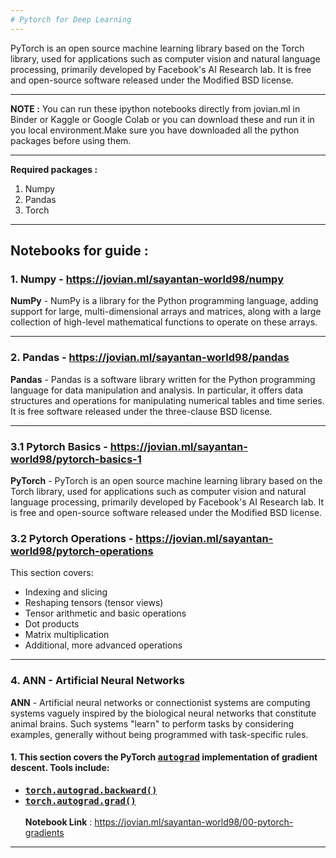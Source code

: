```yaml
---
# Pytorch for Deep Learning
---
```

PyTorch is an open source machine learning library based on the Torch library, used for applications such as computer vision and natural language processing, primarily developed by Facebook's AI Research lab. It is free and open-source software released under the Modified BSD license. 

---
**NOTE :** You can run these ipython notebooks directly from jovian.ml in Binder or Kaggle or Google Colab or you can download these and run it in you local environment.Make sure you have downloaded all the python packages before using them.

---
**Required packages :**<br>

1. Numpy
2. Pandas
3. Torch

---
## Notebooks for guide :

### 1. Numpy - https://jovian.ml/sayantan-world98/numpy
**NumPy** - NumPy is a library for the Python programming language, adding support for large, multi-dimensional arrays and matrices, along with a large collection of high-level mathematical functions to operate on these arrays.

---
### 2. Pandas -  https://jovian.ml/sayantan-world98/pandas
**Pandas** - Pandas is a software library written for the Python programming language for data manipulation and analysis. In particular, it offers data structures and operations for manipulating numerical tables and time series. It is free software released under the three-clause BSD license.

---
### 3.1 Pytorch Basics -  https://jovian.ml/sayantan-world98/pytorch-basics-1
**PyTorch** - PyTorch is an open source machine learning library based on the Torch library, used for applications such as computer vision and natural language processing, primarily developed by Facebook's AI Research lab. It is free and open-source software released under the Modified BSD license.

### 3.2 Pytorch Operations -  https://jovian.ml/sayantan-world98/pytorch-operations

This section covers:
* Indexing and slicing
* Reshaping tensors (tensor views)
* Tensor arithmetic and basic operations
* Dot products
* Matrix multiplication
* Additional, more advanced operations

---
### 4. ANN - Artificial Neural Networks
**ANN** - Artificial neural networks or connectionist systems are computing systems vaguely inspired by the biological neural networks that constitute animal brains. Such systems "learn" to perform tasks by considering examples, generally without being programmed with task-specific rules.

#### 1.  This section covers the PyTorch <a href='https://pytorch.org/docs/stable/autograd.html'><strong><tt>autograd</tt></strong></a> implementation of gradient descent. Tools include:
* <a href='https://pytorch.org/docs/stable/autograd.html#torch.autograd.backward'><tt><strong>torch.autograd.backward()</strong></tt></a>
* <a href='https://pytorch.org/docs/stable/autograd.html#torch.autograd.grad'><tt><strong>torch.autograd.grad()</strong></tt></a>
<br><br>
**Notebook Link** : https://jovian.ml/sayantan-world98/00-pytorch-gradients

---
